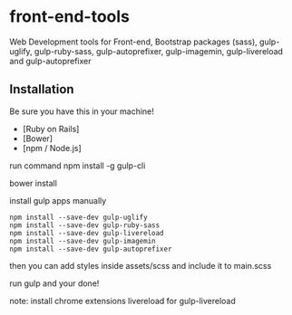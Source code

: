 # front-end-tools
Web Development tools for Front-end, Bootstrap packages (sass), gulp-uglify, gulp-ruby-sass, gulp-autoprefixer, gulp-imagemin, gulp-livereload and gulp-autoprefixer



## Installation

Be sure you have this in your machine!

* [Ruby on Rails]
* [Bower]
* [npm / Node.js]

run command 
npm install -g gulp-cli

bower install



install gulp apps manually 

	npm install --save-dev gulp-uglify
	npm install --save-dev gulp-ruby-sass
	npm install --save-dev gulp-livereload
	npm install --save-dev gulp-imagemin
	npm install --save-dev gulp-autoprefixer
  
  
then you can add styles inside assets/scss and include it to main.scss

run gulp
and your done!


note: install chrome extensions livereload for gulp-livereload
